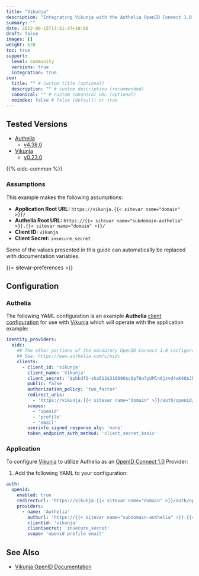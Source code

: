 ```yaml
---
title: "Vikunja"
description: "Integrating Vikunja with the Authelia OpenID Connect 1.0 Provider."
summary: ""
date: 2022-06-15T17:51:47+10:00
draft: false
images: []
weight: 620
toc: true
support:
  level: community
  versions: true
  integration: true
seo:
  title: "" # custom title (optional)
  description: "" # custom description (recommended)
  canonical: "" # custom canonical URL (optional)
  noindex: false # false (default) or true
---
```


## Tested Versions

* [Authelia]
  * [v4.38.0](https://github.com/authelia/authelia/releases/tag/v4.38.0)
* [Vikunja]
  * [v0.23.0](https://kolaente.dev/vikunja/vikunja/releases/tag/v0.23.0)

{{% oidc-common %}}

### Assumptions

This example makes the following assumptions:

* __Application Root URL:__ `https://vikunja.{{< sitevar name="domain" >}}/`
* __Authelia Root URL:__ `https://{{< sitevar name="subdomain-authelia" >}}.{{< sitevar name="domain" >}}/`
* __Client ID:__ `vikunja`
* __Client Secret:__ `insecure_secret`

Some of the values presented in this guide can automatically be replaced with documentation variables.

{{< sitevar-preferences >}}

## Configuration

### Authelia

The following YAML configuration is an example __Authelia__ [client configuration] for use with [Vikunja] which will
operate with the application example:

```yaml {title="configuration.yml"}
identity_providers:
  oidc:
    ## The other portions of the mandatory OpenID Connect 1.0 configuration go here.
    ## See: https://www.authelia.com/c/oidc
    clients:
      - client_id: 'vikunja'
        client_name: 'Vikunja'
        client_secret: '$pbkdf2-sha512$310000$c8p78n7pUMln0jzvd4aK4Q$JNRBzwAo0ek5qKn50cFzzvE9RXV88h1wJn5KGiHrD0YKtZaR/nCb2CJPOsKaPK0hjf.9yHxzQGZziziccp6Yng'  # The digest of 'insecure_secret'.
        public: false
        authorization_policy: 'two_factor'
        redirect_uris:
          - 'https://vikunja.{{< sitevar name="domain" >}}/auth/openid/authelia'
        scopes:
          - 'openid'
          - 'profile'
          - 'email'
        userinfo_signed_response_alg: 'none'
        token_endpoint_auth_method: 'client_secret_basic'
```

### Application

To configure [Vikunja] to utilize Authelia as an [OpenID Connect 1.0] Provider:

1. Add the following YAML to your configuration:

```yaml {title="config.yml"}
auth:
  openid:
    enabled: true
    redirecturl: 'https://vikunja.{{< sitevar name="domain" >}}/auth/openid/'
    providers:
      - name: 'Authelia'
        authurl: 'https://{{< sitevar name="subdomain-authelia" >}}.{{< sitevar name="domain" >}}'
        clientid: 'vikunja'
        clientsecret: 'insecure_secret'
        scope: 'openid profile email'
```

## See Also

- [Vikunja OpenID Documentation](https://vikunja.io/docs/openid/)

[Vikunja]: https://vikunja.io/
[Authelia]: https://www.authelia.com
[OpenID Connect 1.0]: ../../openid-connect/introduction.md
[client configuration]: ../../../configuration/identity-providers/openid-connect/clients.md
